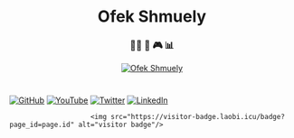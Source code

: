 

<p align="center">
<h1 align="center">Ofek Shmuely</h1>
<h3 align="center">👨‍💻  🎾 🎮 📊</h3>
</p>


<p align="center">
<a href="https://github.com/ofekshmuely/my-avatar"><img src="https://pbs.twimg.com/profile_banners/876106701895847936/1594601562/1500x500" alt="Ofek Shmuely" ></a>
</p>

<h1 align="center">
</h1>





<p align="center">

[![GitHub](icons/github.png)](https://github.com/ofekshmuely)
[![YouTube](icons/youtube.png)](https://youtube.com/user/ofek15)
[![Twitter](icons/twitter.png)](https://twitter.com/ofek_shmuely)
[![LinkedIn](icons/linkedin.png)](https://www.linkedin.com/in/ofeks/)





                        <img src="https://visitor-badge.laobi.icu/badge?page_id=page.id" alt="visitor badge"/>
